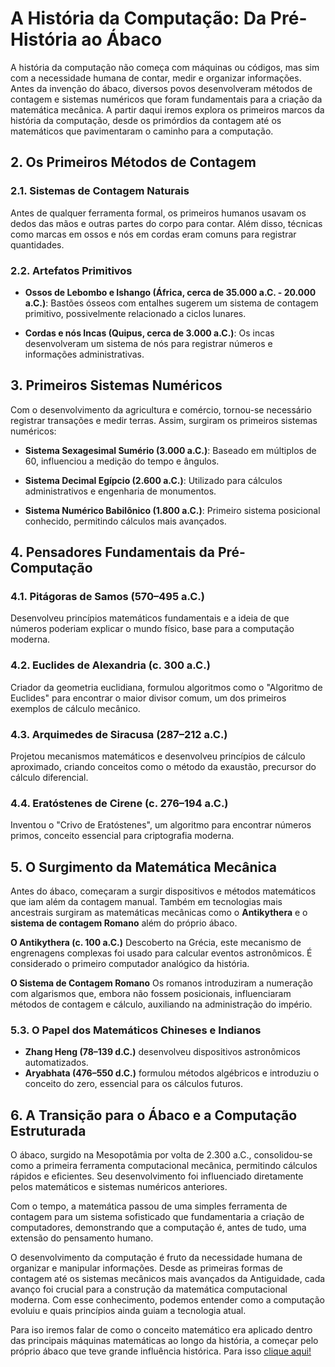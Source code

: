 # **A História da Computação: Da Pré-História ao Ábaco**

A história da computação não começa com máquinas ou códigos, mas sim com a necessidade humana de contar, medir e organizar informações. Antes da invenção do ábaco, diversos povos desenvolveram métodos de contagem e sistemas numéricos que foram fundamentais para a criação da matemática mecânica. A partir daqui iremos explora os primeiros marcos da história da computação, desde os primórdios da contagem até os matemáticos que pavimentaram o caminho para a computação.

## **2. Os Primeiros Métodos de Contagem**
### **2.1. Sistemas de Contagem Naturais**
Antes de qualquer ferramenta formal, os primeiros humanos usavam os dedos das mãos e outras partes do corpo para contar. Além disso, técnicas como marcas em ossos e nós em cordas eram comuns para registrar quantidades.

### **2.2. Artefatos Primitivos**

- **Ossos de Lebombo e Ishango (África, cerca de 35.000 a.C. - 20.000 a.C.)**: Bastões ósseos com entalhes sugerem um sistema de contagem primitivo, possivelmente relacionado a ciclos lunares.

- **Cordas e nós Incas (Quipus, cerca de 3.000 a.C.)**: Os incas desenvolveram um sistema de nós para registrar números e informações administrativas.

## **3. Primeiros Sistemas Numéricos**

Com o desenvolvimento da agricultura e comércio, tornou-se necessário registrar transações e medir terras. Assim, surgiram os primeiros sistemas numéricos:

- **Sistema Sexagesimal Sumério (3.000 a.C.)**: Baseado em múltiplos de 60, influenciou a medição do tempo e ângulos.

- **Sistema Decimal Egípcio (2.600 a.C.)**: Utilizado para cálculos administrativos e engenharia de monumentos.

- **Sistema Numérico Babilônico (1.800 a.C.)**: Primeiro sistema posicional conhecido, permitindo cálculos mais avançados.

## **4. Pensadores Fundamentais da Pré-Computação**

### **4.1. Pitágoras de Samos (570–495 a.C.)**
Desenvolveu princípios matemáticos fundamentais e a ideia de que números poderiam explicar o mundo físico, base para a computação moderna.

### **4.2. Euclides de Alexandria (c. 300 a.C.)**
Criador da geometria euclidiana, formulou algoritmos como o "Algoritmo de Euclides" para encontrar o maior divisor comum, um dos primeiros exemplos de cálculo mecânico.

### **4.3. Arquimedes de Siracusa (287–212 a.C.)**
Projetou mecanismos matemáticos e desenvolveu princípios de cálculo aproximado, criando conceitos como o método da exaustão, precursor do cálculo diferencial.

### **4.4. Eratóstenes de Cirene (c. 276–194 a.C.)**
Inventou o "Crivo de Eratóstenes", um algoritmo para encontrar números primos, conceito essencial para criptografia moderna.

## **5. O Surgimento da Matemática Mecânica**
Antes do ábaco, começaram a surgir dispositivos e métodos matemáticos que iam além da contagem manual. Também em tecnologias mais ancestrais surgiram as matemáticas mecânicas como o **Antikythera** e o **sistema de contagem Romano** além do próprio ábaco.

**O Antikythera (c. 100 a.C.)**
Descoberto na Grécia, este mecanismo de engrenagens complexas foi usado para calcular eventos astronômicos. É considerado o primeiro computador analógico da história.

**O Sistema de Contagem Romano**
Os romanos introduziram a numeração com algarismos que, embora não fossem posicionais, influenciaram métodos de contagem e cálculo, auxiliando na administração do império.

### **5.3. O Papel dos Matemáticos Chineses e Indianos**
- **Zhang Heng (78–139 d.C.)** desenvolveu dispositivos astronômicos automatizados.
- **Aryabhata (476–550 d.C.)** formulou métodos algébricos e introduziu o conceito do zero, essencial para os cálculos futuros.

## **6. A Transição para o Ábaco e a Computação Estruturada**
O ábaco, surgido na Mesopotâmia por volta de 2.300 a.C., consolidou-se como a primeira ferramenta computacional mecânica, permitindo cálculos rápidos e eficientes. Seu desenvolvimento foi influenciado diretamente pelos matemáticos e sistemas numéricos anteriores.

Com o tempo, a matemática passou de uma simples ferramenta de contagem para um sistema sofisticado que fundamentaria a criação de computadores, demonstrando que a computação é, antes de tudo, uma extensão do pensamento humano.

O desenvolvimento da computação é fruto da necessidade humana de organizar e manipular informações. Desde as primeiras formas de contagem até os sistemas mecânicos mais avançados da Antiguidade, cada avanço foi crucial para a construção da matemática computacional moderna. Com esse conhecimento, podemos entender como a computação evoluiu e quais princípios ainda guiam a tecnologia atual.

Para iso iremos falar de como o conceito matemático era aplicado dentro das principais máquinas matemáticas ao longo da história, a começar pelo próprio ábaco que teve grande influência histórica. Para isso [clique aqui!](./priemiras_maquinas_de_calculos/abaco/readme.md)
